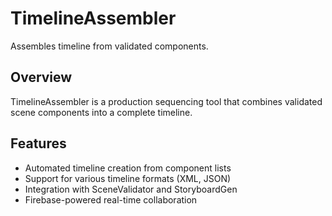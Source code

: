 # TimelineAssembler

Assembles timeline from validated components.

## Overview

TimelineAssembler is a production sequencing tool that combines validated scene components into a complete timeline.

## Features

- Automated timeline creation from component lists
- Support for various timeline formats (XML, JSON)
- Integration with SceneValidator and StoryboardGen
- Firebase-powered real-time collaboration
